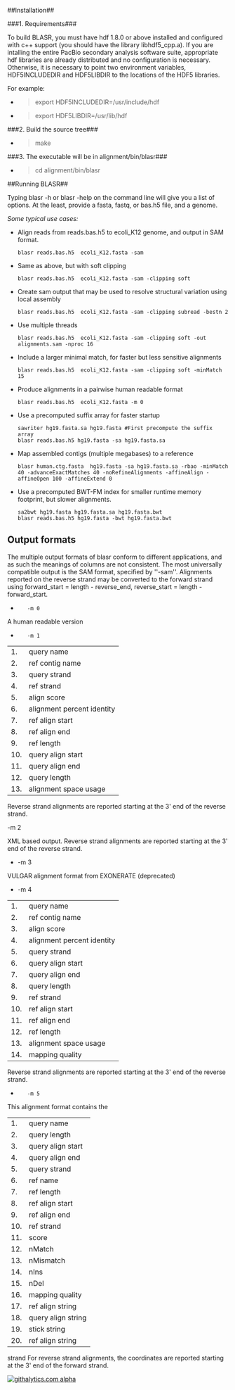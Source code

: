 ##Installation##

###1. Requirements###

  To build BLASR, you must have hdf 1.8.0 or above installed and
  configured with c++ support (you should have the library
  libhdf5_cpp.a).  If you are intalling the entire PacBio secondary
  analysis software suite, appropriate hdf libraries are already
  distributed and no configuration is necessary.  Otherwise, it is
  necessary to point two environment variables, HDF5INCLUDEDIR and
  HDF5LIBDIR to the locations of the HDF5 libraries.

  For example:

+    > export HDF5INCLUDEDIR=/usr/include/hdf
+    > export HDF5LIBDIR=/usr/lib/hdf

###2. Build the source tree###

+    > make


###3. The executable will be in alignment/bin/blasr###

+    > cd alignment/bin/blasr


##Running BLASR##

Typing blasr -h or blasr -help on the command line will give you a
list of options.  At the least, provide a fasta, fastq, or bas.h5 file,
and a genome.

*Some typical use cases:*

+    Align reads from reads.bas.h5 to ecoli_K12 genome, and output in SAM format.

		 blasr reads.bas.h5  ecoli_K12.fasta -sam

+    Same as above, but with soft clipping

		 blasr reads.bas.h5  ecoli_K12.fasta -sam -clipping soft

+    Create sam output that may be used to resolve structural variation using local assembly

		 blasr reads.bas.h5  ecoli_K12.fasta -sam -clipping subread -bestn 2 


+    Use multiple threads

		 blasr reads.bas.h5  ecoli_K12.fasta -sam -clipping soft -out alignments.sam -nproc 16

+    Include a larger minimal match, for faster but less sensitive alignments

		 blasr reads.bas.h5  ecoli_K12.fasta -sam -clipping soft -minMatch 15

+    Produce alignments in a pairwise human readable format

		 blasr reads.bas.h5  ecoli_K12.fasta -m 0

+    Use a precomputed suffix array for faster startup

		 sawriter hg19.fasta.sa hg19.fasta #First precompute the suffix array
		 blasr reads.bas.h5 hg19.fasta -sa hg19.fasta.sa

+    Map assembled contigs (multiple megabases) to a reference

		 blasr human.ctg.fasta  hg19.fasta -sa hg19.fasta.sa -rbao -minMatch 40 -advanceExactMatches 40 -noRefineAlignments -affineAlign -affineOpen 100 -affineExtend 0 

+    Use a precomputed BWT-FM index for smaller runtime memory footprint, but slower alignments.

		 sa2bwt hg19.fasta hg19.fasta.sa hg19.fasta.bwt
		 blasr reads.bas.h5 hg19.fasta -bwt hg19.fasta.bwt

## Output formats ##

The multiple output formats of blasr conform to different applications, and as such the meanings of columns are not consistent.  The most universally compatible output is the SAM format, specified by ''-sam''.  Alignments reported on the reverse strand may be converted to the forward strand using forward_start = length - reverse_end, reverse_start = length  - forward_start. 

+		 -m 0

A human readable version 

+		 -m 1

<table>
<tr> <td> 1.  </td> <td> query name </td> </tr>
<tr> <td> 2.  </td> <td> ref contig name </td> </tr>
<tr> <td> 3.  </td> <td> query strand </td> </tr>
<tr> <td> 4.  </td> <td> ref strand </td> </tr>
<tr> <td> 5.  </td> <td> align score </td> </tr>
<tr> <td> 6.  </td> <td> alignment percent identity </td> </tr>
<tr> <td> 7.  </td> <td> ref align start  </td> </tr>
<tr> <td> 8.  </td> <td> ref align end  </td> </tr>
<tr> <td> 9.  </td> <td> ref length </td> </tr>
<tr> <td> 10. </td> <td> query align start </td> </tr>
<tr> <td> 11. </td> <td> query align end </td> </tr>
<tr> <td> 12. </td> <td> query length </td> </tr>
<tr> <td> 13. </td> <td> alignment space usage </td> </tr>
</table>

Reverse strand alignments are reported starting at the 3' end of the reverse strand.

-m 2

XML based output. Reverse strand alignments are reported starting at the 3' end of the reverse strand.

+    -m 3
 
VULGAR alignment format from EXONERATE (deprecated)

+    -m 4

<table>
<tr> <td> 1.  </td> <td> query name </td> </tr>
<tr> <td> 2.  </td> <td> ref contig name </td> </tr>
<tr> <td> 3.  </td> <td> align score </td> </tr>
<tr> <td> 4.  </td> <td> alignment percent identity </td> </tr>
<tr> <td> 5.  </td> <td> query strand </td> </tr>
<tr> <td> 6. </td> <td> query align start </td> </tr>
<tr> <td> 7. </td> <td> query align end </td> </tr>
<tr> <td> 8. </td> <td> query length </td> </tr>
<tr> <td> 9.  </td> <td> ref strand </td> </tr>
<tr> <td> 10.  </td> <td> ref align start  </td> </tr>
<tr> <td> 11.  </td> <td> ref align end  </td> </tr>
<tr> <td> 12.  </td> <td> ref length </td> </tr>
<tr> <td> 13. </td> <td> alignment space usage </td> </tr>
<tr> <td> 14. </td> <td> mapping quality </td> </tr>
</table>
Reverse strand alignments are reported starting at the 3' end of the reverse strand.

+		 -m 5

This alignment format contains the 


<table>
<tr> <td> 1.  </td> <td> query name </td> </tr>
<tr> <td> 2.  </td> <td> query length </td> </tr>
<tr> <td> 3.  </td> <td> query align start </td> </tr>
<tr> <td> 4.  </td> <td> query align end </td> </tr>
<tr> <td> 5.  </td> <td> query strand </td> </tr>
<tr> <td> 6.  </td> <td> ref name </td> </tr>
<tr> <td> 7. </td> <td> ref length </td> </tr>
<tr> <td> 8. </td> <td> ref align start </td> </tr>
<tr> <td> 9. </td> <td> ref align end </td> </tr>
<tr> <td> 10.  </td> <td> ref strand </td> </tr>
<tr> <td> 11.  </td> <td> score  </td> </tr>
<tr> <td> 12.  </td> <td> nMatch  </td> </tr>
<tr> <td> 13.  </td> <td> nMismatch </td> </tr>
<tr> <td> 14. </td> <td> nIns </td> </tr>
<tr> <td> 15. </td> <td> nDel </td> </tr>
<tr> <td> 16. </td> <td> mapping quality </td> </tr>
<tr> <td> 17. </td> <td> ref align string </td> </tr>
<tr> <td> 18. </td> <td> query align string </td> </tr>
<tr> <td> 19. </td> <td> stick string </td> </tr>
<tr> <td> 20. </td> <td> ref align string </td> </tr>
</table>
strand
For reverse strand alignments, the coordinates are reported starting at the 3' end of the forward strand. 


[![githalytics.com alpha](https://cruel-carlota.pagodabox.com/036412483bfb92d2f18c1e62a34586b4 "githalytics.com")](http://githalytics.com/PacificBiosciences/blasr)
